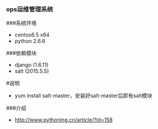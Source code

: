 ### ops运维管理系统

###系统环境
* centos6.5 x64
* python 2.6.6


###依赖模块
* django (1.6.11)
* salt (2015.5.5)

#说明
* yum install salt-master，安装好salt-master后即有salt模块

###介绍
* http://www.pythoning.cn/article/?id=158